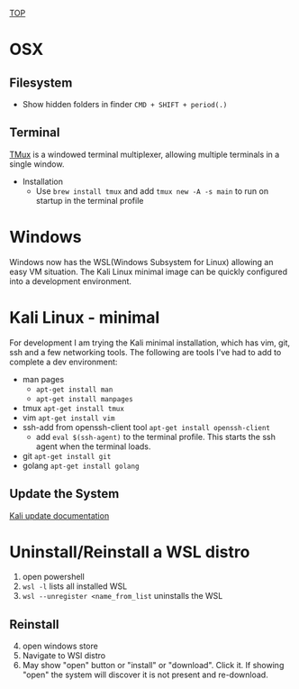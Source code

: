 [TOP](README.md)

# OSX

## Filesystem

* Show hidden folders in finder ```CMD + SHIFT + period(.)```

## Terminal

[TMux](OsTips/tmux.md) is a windowed terminal multiplexer, allowing multiple terminals in a single window.
* Installation
	* Use ```brew install tmux``` and add ```tmux new -A -s main``` to run on startup in the terminal profile

# Windows
Windows now has the WSL(Windows Subsystem for Linux) allowing an easy VM situation.
The Kali Linux minimal image can be quickly configured into a development environment.

# Kali Linux - minimal
For development I am trying the Kali minimal installation, which has vim, git, ssh and a few networking tools. The following are tools I've had to add to complete a dev environment:
* man pages
  * ```apt-get install man```
  * ```apt-get install manpages```
* tmux ```apt-get install tmux```
* vim ```apt-get install vim```
* ssh-add from openssh-client tool ```apt-get install openssh-client```
	* add ```eval $(ssh-agent)``` to the terminal profile. This starts the ssh agent when the terminal loads.
* git ```apt-get install git```
* golang ```apt-get install golang```

## Update the System
[Kali update documentation](https://www.kali.org/docs/general-use/updating-kali/)

# Uninstall/Reinstall a WSL distro
1. open powershell
2. ```wsl -l``` lists all installed WSL
3. ```wsl --unregister <name_from_list``` uninstalls the WSL
## Reinstall
4. open windows store
5. Navigate to WSl distro
6. May show "open" button or "install" or "download". Click it. If showing "open" the system will discover it is not present and re-download.
